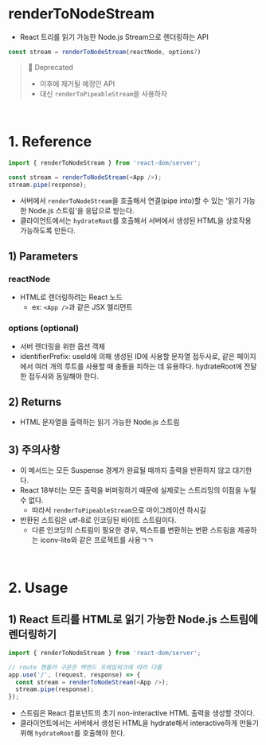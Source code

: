 # renderToNodeStream
- React 트리를 읽기 가능한 Node.js Stream으로 렌더링하는 API
```js
const stream = renderToNodeStream(reactNode, options?)
```

> 🚨 Deprecated
> - 이후에 제거될 예정인 API
> - 대신 `renderToPipeableStream`을 사용하자

<br/>

# 1. Reference 

```js
import { renderToNodeStream } from 'react-dom/server';

const stream = renderToNodeStream(<App />);
stream.pipe(response);
```

- 서버에서 `renderToNodeStream`을 호출해서 연결(pipe into)할 수 있는 '읽기 가능한 Node.js 스트림'을 응답으로 받는다.
- 클라이언트에서는 `hydrateRoot`를 호출해서 서버에서 생성된 HTML을 상호작용 가능하도록 만든다.

## 1) Parameters
### reactNode
- HTML로 렌더링하려는 React 노드
    - ex: `<App />`과 같은 JSX 엘리먼트

### options (optional)
- 서버 렌더링을 위한 옵션 객체
- identifierPrefix: useId에 의해 생성된 ID에 사용할 문자열 접두사로, 같은 페이지에서 여러 개의 루트를 사용할 때 충돌을 피하는 데 유용하다. hydrateRoot에 전달한 접두사와 동일해야 한다.

## 2) Returns
- HTML 문자열을 출력하는 읽기 가능한 Node.js 스트림

## 3) 주의사항
- 이 메서드는 모든 Suspense 경계가 완료될 때까지 출력을 반환하지 않고 대기한다.
- React 18부터는 모든 출력을 버퍼링하기 때문에 실제로는 스트리밍의 이점을 누릴 수 없다.
    - 따라서 `renderToPipeableStream`으로 마이그레이션 하시길
- 반환된 스트림은 utf-8로 인코딩된 바이트 스트림이다.
    - 다른 인코딩의 스트림이 필요한 경우, 텍스트를 변환하는 변환 스트림을 제공하는 iconv-lite와 같은 프로젝트를 사용ㄱㄱ

<br/>

# 2. Usage
## 1) React 트리를 HTML로 읽기 가능한 Node.js 스트림에 렌더링하기

```js
import { renderToNodeStream } from 'react-dom/server';

// route 핸들러 구문은 백엔드 프레임워크에 따라 다름
app.use('/', (request, response) => {
  const stream = renderToNodeStream(<App />);
  stream.pipe(response);
});
```

- 스트림은 React 컴포넌트의 초기 non-interactive HTML 출력을 생성할 것이다.
- 클라이언트에서는 서버에서 생성된 HTML을 hydrate해서 interactive하게 만들기 위해 `hydrateRoot`를 호출해야 한다.